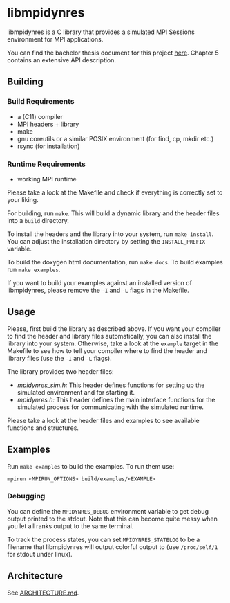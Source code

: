 # libmpidynres

libmpidynres is a C library that provides a simulated MPI Sessions environment for MPI applications.

You can find the bachelor thesis document for this project [here](https://fecht.xyz/libmpidynres.html).
Chapter 5 contains an extensive API description.

## Building

### Build Requirements
 * a (C11) compiler
 * MPI headers + library
 * make
 * gnu coreutils or a similar POSIX environment (for find, cp, mkdir etc.)
 * rsync (for installation)

### Runtime Requirements
 * working MPI runtime
 
 

Please take a look at the Makefile and check if everything is correctly set to your liking.

For building, run `make`. This will build a dynamic library and the header files into a `build` directory.

To install the headers and the library into your system, run `make install`. You can adjust the installation directory by setting the `INSTALL_PREFIX` variable.

To build the doxygen html documentation, run `make docs`. To build examples run `make examples`.

If you want to build your examples against an installed version of libmpidynres, please remove the `-I` and `-L` flags in the Makefile.




## Usage

Please, first build the library as described above. If you want your compiler to find the header and library files automatically, you can also install the library into your system. Otherwise, take a look at the `example` target in the Makefile to see how to tell your compiler where to find the header and library files (use the `-I` and `-L` flags).

The library provides two header files:

 * *mpidynres_sim.h:* This header defines functions for setting up the simulated environment and for starting it.
 * *mpidynres.h:* This header defines the main interface functions for the simulated process for communicating with the simulated runtime.
 
Please take a look at the header files and examples to see available functions and structures.

## Examples

Run `make examples` to build the examples. To run them use:

```
mpirun <MPIRUN_OPTIONS> build/examples/<EXAMPLE>
```


### Debugging

You can define the `MPIDYNRES_DEBUG` environment variable to get debug output printed to the stdout. Note that this can become quite messy when you let all ranks output to the same terminal.

To track the process states, you can set `MPIDYNRES_STATELOG` to be a filename that libmpidynres will output colorful output to (use `/proc/self/1` for stdout under linux).

## Architecture

See [ARCHITECTURE.md](./ARCHITECTURE.md).
